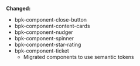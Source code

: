 **Changed:**

- bpk-component-close-button<br />
- bpk-component-content-cards<br />
- bpk-component-nudger<br />
- bpk-component-spinner<br />
- bpk-component-star-rating<br />
- bpk-component-ticket<br />
  - Migrated components to use semantic tokens